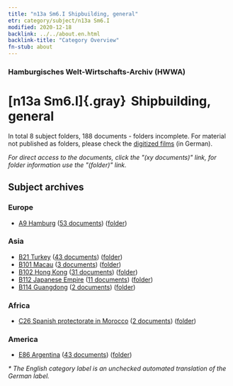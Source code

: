 ```yaml
---
title: "n13a Sm6.I Shipbuilding, general"
etr: category/subject/n13a Sm6.I
modified: 2020-12-18
backlink: ../../about.en.html
backlink-title: "Category Overview"
fn-stub: about
---
```


### Hamburgisches Welt-Wirtschafts-Archiv (HWWA)
# [n13a Sm6.I]{.gray}&#8201; Shipbuilding, general&#160; 





In total 8 subject folders, 188 documents - folders incomplete.
For material not published as folders, please check the [digitized films](/film/h1_sh) (in German).

_For direct access to the documents, click the "(xy documents)" link, for folder information use the "(folder)" link._

## Subject archives



### Europe

- [A9 Hamburg](../../../geo/about.en.html#A9) (<a href="https://dfg-viewer.de/show/?tx_dlf[id]=https://pm20.zbw.eu/mets/sh/1409xx/140905/1451xx/145122/public.mets.en.xml" target="_blank">53 documents</a>) ([folder](http://purl.org/pressemappe20/folder/sh/140905,145122))

### Asia

- [B21 Turkey](../../../geo/about.en.html#B21) (<a href="https://dfg-viewer.de/show/?tx_dlf[id]=https://pm20.zbw.eu/mets/sh/1411xx/141111/1451xx/145122/public.mets.en.xml" target="_blank">43 documents</a>) ([folder](http://purl.org/pressemappe20/folder/sh/141111,145122))
- [B101 Macau](../../../geo/about.en.html#B101) (<a href="https://dfg-viewer.de/show/?tx_dlf[id]=https://pm20.zbw.eu/mets/sh/1412xx/141267/1451xx/145122/public.mets.en.xml" target="_blank">3 documents</a>) ([folder](http://purl.org/pressemappe20/folder/sh/141267,145122))
- [B102 Hong Kong](../../../geo/about.en.html#B102) (<a href="https://dfg-viewer.de/show/?tx_dlf[id]=https://pm20.zbw.eu/mets/sh/1412xx/141268/1451xx/145122/public.mets.en.xml" target="_blank">31 documents</a>) ([folder](http://purl.org/pressemappe20/folder/sh/141268,145122))
- [B112 Japanese Empire](../../../geo/about.en.html#B112) (<a href="https://dfg-viewer.de/show/?tx_dlf[id]=https://pm20.zbw.eu/mets/sh/1412xx/141273/1451xx/145122/public.mets.en.xml" target="_blank">11 documents</a>) ([folder](http://purl.org/pressemappe20/folder/sh/141273,145122))
- [B114 Guangdong](../../../geo/about.en.html#B114) (<a href="https://dfg-viewer.de/show/?tx_dlf[id]=https://pm20.zbw.eu/mets/sh/1412xx/141275/1451xx/145122/public.mets.en.xml" target="_blank">2 documents</a>) ([folder](http://purl.org/pressemappe20/folder/sh/141275,145122))

### Africa

- [C26 Spanish protectorate in Morocco](../../../geo/about.en.html#C26) (<a href="https://dfg-viewer.de/show/?tx_dlf[id]=https://pm20.zbw.eu/mets/sh/1413xx/141359/1451xx/145122/public.mets.en.xml" target="_blank">2 documents</a>) ([folder](http://purl.org/pressemappe20/folder/sh/141359,145122))

### America

- [E86 Argentina](../../../geo/about.en.html#E86) (<a href="https://dfg-viewer.de/show/?tx_dlf[id]=https://pm20.zbw.eu/mets/sh/1416xx/141692/1451xx/145122/public.mets.en.xml" target="_blank">43 documents</a>) ([folder](http://purl.org/pressemappe20/folder/sh/141692,145122))


_* The English category label is an unchecked automated translation of the German label._


